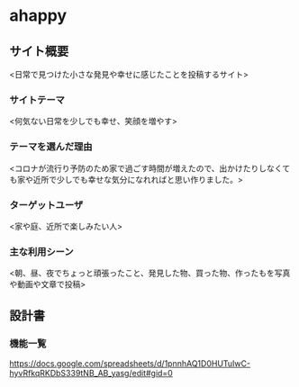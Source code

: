 # ahappy
## サイト概要
<日常で見つけた小さな発見や幸せに感じたことを投稿するサイト>

### サイトテーマ
<何気ない日常を少しでも幸せ、笑顔を増やす>

### テーマを選んだ理由
<コロナが流行り予防のため家で過ごす時間が増えたので、出かけたりしなくても家や近所で少しでも幸せな気分になれればと思い作りました。>

### ターゲットユーザ
<家や庭、近所で楽しみたい人>

### 主な利用シーン
<朝、昼、夜でちょっと頑張ったこと、発見した物、買った物、作ったもを写真や動画や文章で投稿>

## 設計書

### 機能一覧
<https://docs.google.com/spreadsheets/d/1pnnhAQ1D0HUTuIwC-hyvRfkqRKDbS339tNB_AB_yasg/edit#gid=0>
